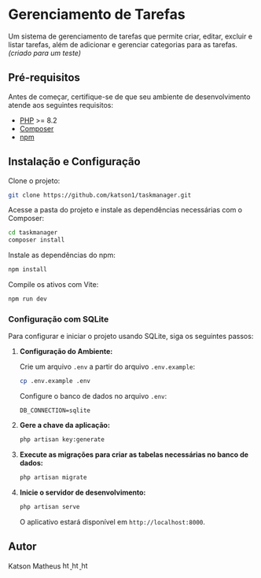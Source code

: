 # Gerenciamento de Tarefas

Um sistema de gerenciamento de tarefas que permite criar, editar, excluir e listar tarefas, além de adicionar e gerenciar categorias para as tarefas. *(criado para um teste)*

## Pré-requisitos

Antes de começar, certifique-se de que seu ambiente de desenvolvimento atende aos seguintes requisitos:

- [PHP](https://www.php.net/downloads.php) >= 8.2
- [Composer](https://getcomposer.org/)
- [npm](https://docs.npmjs.com/cli/v10/commands/npm-install)

## Instalação e Configuração

Clone o projeto:
```bash
git clone https://github.com/katson1/taskmanager.git
```

Acesse a pasta do projeto e instale as dependências necessárias com o Composer:
```bash
cd taskmanager
composer install
```

Instale as dependências do npm:
```bash
npm install
```

Compile os ativos com Vite:
```bash
npm run dev
```

### Configuração com SQLite

Para configurar e iniciar o projeto usando SQLite, siga os seguintes passos:

1. **Configuração do Ambiente:**

   Crie um arquivo `.env` a partir do arquivo `.env.example`:
   ```bash
   cp .env.example .env
   ```

   Configure o banco de dados no arquivo `.env`:
   ```plaintext
   DB_CONNECTION=sqlite
   ```

2. **Gere a chave da aplicação:**
   ```bash
   php artisan key:generate
   ```

3. **Execute as migrações para criar as tabelas necessárias no banco de dados:**
   ```bash
   php artisan migrate
   ```

4. **Inicie o servidor de desenvolvimento:**
   ```bash
   php artisan serve
   ```

   O aplicativo estará disponível em `http://localhost:8000`.

## Autor
<div align="left">
  <div>
    Katson Matheus
    <a href="https://github.com/katson1">
      <img src="https://skillicons.dev/icons?i=github" alt="html" height="15" />
    </a>
    <a href="https://discordapp.com/users/210789016675549184">
      <img src="https://skillicons.dev/icons?i=discord" alt="html" height="15"/>
    </a>
    <a href="mailto:katson.alves@ccc.ufcg.edu.br">
      <img src="https://skillicons.dev/icons?i=gmail" alt="html" height="15"/>
    </a>
  </div>
</div>

